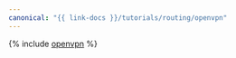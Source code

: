 ```yaml
---
canonical: "{{ link-docs }}/tutorials/routing/openvpn"
---
```


{% include [openvpn](../../_tutorials/routing/openvpn.md) %}
